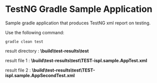 # TestNG Gradle Sample Application
Sample gradle application that produces TestNG xml report on testing.

Use the following command:
```
gradle clean test
```
result directory : **\build\test-results\test**

result file 1 : **\build\test-results\test\TEST-ispl.sample.AppTest.xml**

result file 2 : **\build\test-results\test\TEST-ispl.sample.AppSecondTest.xml**

